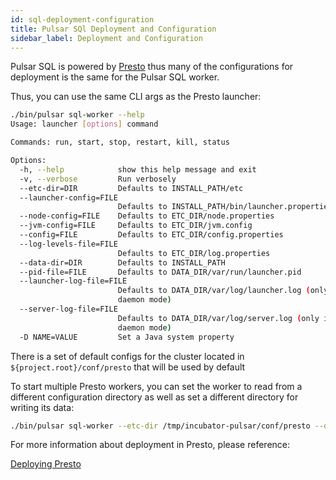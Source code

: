 ```yaml
---
id: sql-deployment-configuration
title: Pulsar SQl Deployment and Configuration
sidebar_label: Deployment and Configuration
---
```


Pulsar SQL is powered by [Presto](https://prestodb.io) thus many of the configurations for deployment is the same for the Pulsar SQL worker.

Thus, you can use the same CLI args as the Presto launcher:

```bash
./bin/pulsar sql-worker --help
Usage: launcher [options] command

Commands: run, start, stop, restart, kill, status

Options:
  -h, --help            show this help message and exit
  -v, --verbose         Run verbosely
  --etc-dir=DIR         Defaults to INSTALL_PATH/etc
  --launcher-config=FILE
                        Defaults to INSTALL_PATH/bin/launcher.properties
  --node-config=FILE    Defaults to ETC_DIR/node.properties
  --jvm-config=FILE     Defaults to ETC_DIR/jvm.config
  --config=FILE         Defaults to ETC_DIR/config.properties
  --log-levels-file=FILE
                        Defaults to ETC_DIR/log.properties
  --data-dir=DIR        Defaults to INSTALL_PATH
  --pid-file=FILE       Defaults to DATA_DIR/var/run/launcher.pid
  --launcher-log-file=FILE
                        Defaults to DATA_DIR/var/log/launcher.log (only in
                        daemon mode)
  --server-log-file=FILE
                        Defaults to DATA_DIR/var/log/server.log (only in
                        daemon mode)
  -D NAME=VALUE         Set a Java system property

```

There is a set of default configs for the cluster located in ```${project.root}/conf/presto``` that will be used by default

To start multiple Presto workers, you can set the worker to read from a different configuration directory as well as set a different directory for writing its data:

```bash
./bin/pulsar sql-worker --etc-dir /tmp/incubator-pulsar/conf/presto --data-dir /tmp/presto-1
```

For more information about deployment in Presto, please reference:

[Deploying Presto](https://prestodb.io/docs/current/installation/deployment.html)

